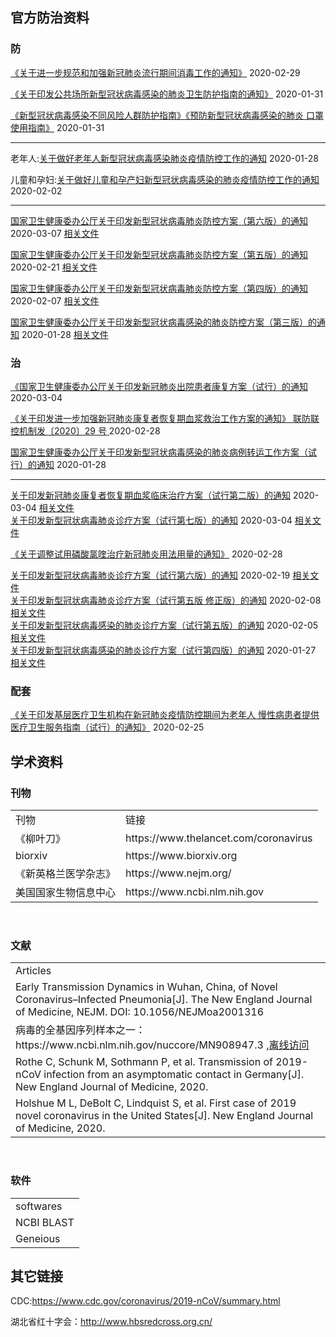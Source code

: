 ## 官方防治资料

### 防
<a href="http://www.nhc.gov.cn/xcs/zhengcwj/202002/d1ae51c7899d4faaa763a2e67ebbd2e5.shtml">
《关于进一步规范和加强新冠肺炎流行期间消毒工作的通知》</a> 2020-02-29 
<br/>

<a href="http://www.nhc.gov.cn/xcs/zhengcwj/202001/d9ae8301384a4239a8041d6f77da09b6.shtml">《关于印发公共场所新型冠状病毒感染的肺炎卫生防护指南的通知》</a> 2020-01-31
<br/>

<a href="http://www.nhc.gov.cn/xcs/zhengcwj/202001/a3a261dabfcf4c3fa365d4eb07ddab34.shtml">
《新型冠状病毒感染不同风险人群防护指南》《预防新型冠状病毒感染的肺炎
口罩使用指南》</a> 2020-01-31 
<br/>

---

老年人:<a href="http://www.nhc.gov.cn/xcs/zhengcwj/202001/96e82ba8a14d41b283da990d39771493.shtml">关于做好老年人新型冠状病毒感染肺炎疫情防控工作的通知</a> 2020-01-28 
<br/>

儿童和孕妇:<a href="http://www.nhc.gov.cn/xcs/zhengcwj/202002/de2d62a5711c41ef9b2c4b6f4d1f2136.shtml">关于做好儿童和孕产妇新型冠状病毒感染的肺炎疫情防控工作的通知</a> 2020-02-02
<br/>

---
<a href="http://www.nhc.gov.cn/xcs/zhengcwj/202003/4856d5b0458141fa9f376853224d41d7.shtml">国家卫生健康委办公厅关于印发新型冠状病毒肺炎防控方案（第六版）的通知</a> 2020-03-07 <a href="./officials/新型冠状病毒肺炎防控方案（第六版）.pdf">相关文件</a>
<br/>

<a href="http://www.nhc.gov.cn/xcs/zhengcwj/202002/a5d6f7b8c48c451c87dba14889b30147.shtml">国家卫生健康委办公厅关于印发新型冠状病毒肺炎防控方案（第五版）的通知</a> 2020-02-21 <a href="./officials/新型冠状病毒肺炎防控方案（第五版）.pdf">相关文件</a>
<br/>

<a href="http://www.nhc.gov.cn/xcs/zhengcwj/202002/573340613ab243b3a7f61df260551dd4.shtml">国家卫生健康委办公厅关于印发新型冠状病毒肺炎防控方案（第四版）的通知</a> 2020-02-07 <a href="./officials/新型冠状病毒肺炎防控方案（第四版）.pdf">相关文件</a>
<br/>

<a href="http://www.nhc.gov.cn/xcs/zhengcwj/202001/470b128513fe46f086d79667db9f76a5.shtml">国家卫生健康委办公厅关于印发新型冠状病毒感染的肺炎防控方案（第三版）的通知</a> 2020-01-28 <a href="./officials/新型冠状病毒感染的肺炎防控方案（第三版）.pdf">相关文件</a>
<br/>


### 治
<a href="http://www.nhc.gov.cn/xcs/zhengcwj/202003/d4558d2cc35e44d5b9adba7c911e0b4c.shtml">《国家卫生健康委办公厅关于印发新冠肺炎出院患者康复方案（试行）的通知</a> 2020-03-04
<br/>

<a href="http://www.nhc.gov.cn/xcs/zhengcwj/202002/9cf3cdf8d1fb480e9d6d05cbda0c6a5f.shtml">《关于印发进一步加强新冠肺炎康复者恢复期血浆救治工作方案的通知》 联防联控机制发〔2020〕29 号 </a> 2020-02-28
<br/>

<a href="http://www.nhc.gov.cn/xcs/zhengcwj/202001/ccee6ec0942a42a18df8e5ce6329b6f5.shtml">
国家卫生健康委办公厅关于印发新型冠状病毒感染的肺炎病例转运工作方案（试行）的通知</a> 2020-01-28
<br/>

---
<a href="http://www.nhc.gov.cn/xcs/zhengcwj/202003/61d608a7e8bf49fca418a6074c2bf5a2.shtml">
关于印发新冠肺炎康复者恢复期血浆临床治疗方案（试行第二版）的通知</a> 2020-03-04 <a href="./officials/新冠肺炎康复者恢复期血浆临床治疗方案（试行第二版）.pdf">相关文件</a>
<br/>

<a href="http://www.nhc.gov.cn/xcs/zhengcwj/202003/46c9294a7dfe4cef80dc7f5912eb1989.shtml">
关于印发新型冠状病毒肺炎诊疗方案（试行第七版）的通知</a> 2020-03-04 <a href="./officials/新型冠状病毒肺炎诊疗方案（试行第七版）.pdf">相关文件</a>
<br/>

<a href="http://www.nhc.gov.cn/xcs/zhengcwj/202002/0293d017621941f6b2a4890035243730.shtml">《关于调整试用磷酸氯喹治疗新冠肺炎用法用量的通知》</a> 2020-02-28
<br/>

<a href="http://www.nhc.gov.cn/xcs/zhengcwj/202002/8334a8326dd94d329df351d7da8aefc2.shtml">
关于印发新型冠状病毒肺炎诊疗方案（试行第六版）的通知</a> 2020-02-19 <a href="./officials/新型冠状病毒肺炎诊疗方案（试行第六版）.pdf">相关文件</a>
<br/>

<a href="http://www.nhc.gov.cn/xcs/zhengcwj/202002/d4b895337e19445f8d728fcaf1e3e13a.shtml">
关于印发新型冠状病毒肺炎诊疗方案（试行第五版 修正版）的通知</a> 2020-02-08 <a href="./officials/新型冠状病毒肺炎诊疗方案（试行第五版 修正版）.pdf">相关文件</a>
<br/>

<a href="http://www.nhc.gov.cn/xcs/zhengcwj/202002/3b09b894ac9b4204a79db5b8912d4440.shtml">
关于印发新型冠状病毒感染的肺炎诊疗方案（试行第五版）的通知</a> 2020-02-05 <a href="./officials/新型冠状病毒感染的肺炎诊疗方案（试行第五版）.pdf">相关文件</a>
<br/>

<a href="http://www.nhc.gov.cn/xcs/zhengcwj/202001/4294563ed35b43209b31739bd0785e67.shtml">
关于印发新型冠状病毒感染的肺炎诊疗方案（试行第四版）的通知</a> 2020-01-27 <a href="./officials/新型冠状病毒感染的肺炎诊疗方案（试行第四版）.pdf">相关文件</a>
<br/>



### 配套
<a href="http://www.nhc.gov.cn/xcs/zhengcwj/202002/e7307a4c19a14a6fb16603d16dcf9854.shtml">《关于印发基层医疗卫生机构在新冠肺炎疫情防控期间为老年人 慢性病患者提供医疗卫生服务指南（试行）的通知》</a> 2020-02-25
<br/>


## 学术资料
### 刊物
<table>
<tr><td>刊物</td><td>链接</td>
<tr><td>《柳叶刀》</td><td>https://www.thelancet.com/coronavirus</td></tr>
<tr><td>biorxiv</td><td>https://www.biorxiv.org</td></tr>
<tr><td>《新英格兰医学杂志》</td><td>https://www.nejm.org/</td>
<tr><td>美国国家生物信息中心</td><td>https://www.ncbi.nlm.nih.gov</td>
</table>
<br/>

### 文献
<table>
<tr><td>Articles</td></tr>
<tr><td>Early Transmission Dynamics in Wuhan, China, of Novel Coronavirus–Infected Pneumonia[J]. The New England Journal of Medicine, NEJM. DOI: 10.1056/NEJMoa2001316</td></tr>
<tr><td>病毒的全基因序列样本之一：https://www.ncbi.nlm.nih.gov/nuccore/MN908947.3 ,<a href="../AboutVirus/Wuhan seafood market pneumonia virus isolate Wuhan-Hu-1, complete .txt">离线访问</a></td></tr>
<tr><td>Rothe C, Schunk M, Sothmann P, et al. Transmission of 2019-nCoV infection from an asymptomatic contact in Germany[J]. New England Journal of Medicine, 2020.</td></tr>
<tr><td>Holshue M L, DeBolt C, Lindquist S, et al. First case of 2019 novel coronavirus in the United States[J]. New England Journal of Medicine, 2020.</td></tr>
</table>
<br/>

### 软件
<table>
<tr><td>softwares</td></tr>
<tr><td>NCBI BLAST</td></tr>
<tr><td>Geneious</td></tr>
</table>

## 其它链接

CDC:https://www.cdc.gov/coronavirus/2019-nCoV/summary.html

湖北省红十字会：http://www.hbsredcross.org.cn/